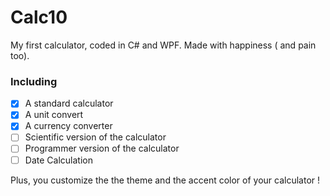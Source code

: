 # Calc10
My first calculator, coded in C# and WPF. Made with happiness ( and pain too).
 

### Including
- [x] A standard calculator
- [x] A unit convert
- [x] A currency converter
- [ ] Scientific version of the calculator
- [ ] Programmer version of the calculator
- [ ] Date Calculation

Plus, you customize the the theme and the accent color of your calculator !

